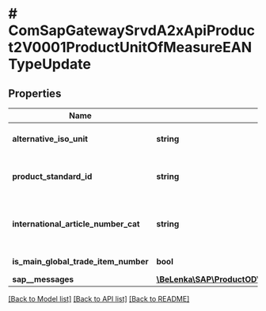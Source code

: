 # # ComSapGatewaySrvdA2xApiProduct2V0001ProductUnitOfMeasureEANTypeUpdate

## Properties

Name | Type | Description | Notes
------------ | ------------- | ------------- | -------------
**alternative_iso_unit** | **string** | Base unit of measure in ISO code | [optional]
**product_standard_id** | **string** | International Article Number (EAN/UPC) | [optional]
**international_article_number_cat** | **string** | Category of Global Trade Item Number (GTIN) | [optional]
**is_main_global_trade_item_number** | **bool** | Indicator: Main EAN | [optional]
**sap__messages** | [**\BeLenka\SAP\ProductODV4\Model\ComSapGatewaySrvdA2xApiProduct2V0001SAPMessageUpdate[]**](ComSapGatewaySrvdA2xApiProduct2V0001SAPMessageUpdate.md) |  | [optional]

[[Back to Model list]](../../README.md#models) [[Back to API list]](../../README.md#endpoints) [[Back to README]](../../README.md)
